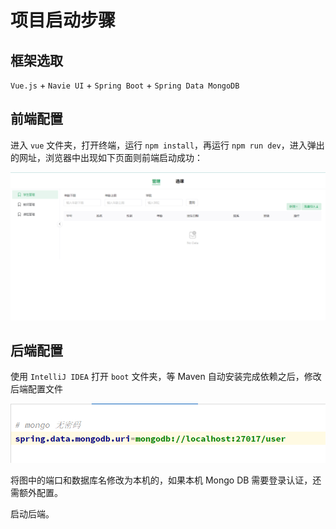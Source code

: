 # 项目启动步骤

## 框架选取

`Vue.js` + `Navie UI` + `Spring Boot` + `Spring Data MongoDB`

## 前端配置

进入 `vue` 文件夹，打开终端，运行 `npm install`，再运行 `npm run dev`，进入弹出的网址，浏览器中出现如下页面则前端启动成功：

![image-20221028160748992](README.assets/image-20221028160748992.png)

## 后端配置

使用 `IntelliJ IDEA` 打开 `boot` 文件夹，等 Maven 自动安装完成依赖之后，修改后端配置文件

![image-20221028161324806](README.assets/image-20221028161324806.png)

将图中的端口和数据库名修改为本机的，如果本机 Mongo DB 需要登录认证，还需额外配置。

启动后端。
